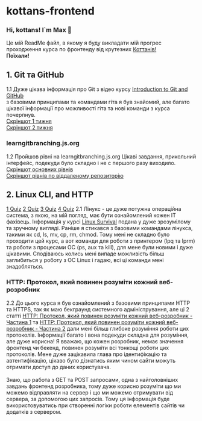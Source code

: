 # kottans-frontend
### Hi, kottans! I`m Max :wave:
Це мій ReadMe файл, в якому я буду викладати мій прогрес проходження курса по фронтенду від крутезних [Коттанів!](https://kottans.org/ "kottans.org")<br>
**Поїхали!**
## 1. Git та GitHub
1.1 Дуже цікава інформація про Git з відео курсу [Introduction to Git and GitHub](https://www.coursera.org/learn/introduction-git-github)<br>
з базовими принципами та командами гіта я був знайомий, але багато цікавої інформації про можливості гіта та нові команди з курса почерпнув.<br>
[Скріншот 1 тижня](https://github.com/maksimsergeev97/kottans-frontend/blob/808a831543c9d0213b5fb8a71921386179d9c83a/first%20week.PNG)<br>
[Скріншот 2 тижня](https://github.com/maksimsergeev97/kottans-frontend/blob/808a831543c9d0213b5fb8a71921386179d9c83a/second%20week.PNG)<br>
### learngitbranching.js.org
1.2 Пройшов рівні на learngitbranching.js.org
Цікаві завдання, прикольний інтерфейс, подекуди було складно і не с першого разу виходило.<br>
[Скріншот основних рівнів](https://github.com/maksimsergeev97/kottans-frontend/blob/808a831543c9d0213b5fb8a71921386179d9c83a/git_base.PNG)<br>
[Скріншот рівнів по віддаленому репозиторію](https://github.com/maksimsergeev97/kottans-frontend/blob/808a831543c9d0213b5fb8a71921386179d9c83a/git_remote.PNG)<br>
## 2. Linux CLI, and HTTP
[1 Quiz](https://github.com/maksimsergeev97/kottans-frontend/blob/9920c6191cf2f6355a3e1bdc777babcf792f5912/task_linux_cli/quiz_1.PNG)
[2 Quiz](https://github.com/maksimsergeev97/kottans-frontend/blob/9920c6191cf2f6355a3e1bdc777babcf792f5912/task_linux_cli/quiz_2.PNG)
[3 Quiz](https://github.com/maksimsergeev97/kottans-frontend/blob/9920c6191cf2f6355a3e1bdc777babcf792f5912/task_linux_cli/quiz_3.PNG)
[4 Quiz](https://github.com/maksimsergeev97/kottans-frontend/blob/9920c6191cf2f6355a3e1bdc777babcf792f5912/task_linux_cli/quiz_4.PNG)
2.1 Лінукс - це дуже потужна операційна система, з якою, на мій погляд, має бути ознайомлений кожен ІТ фахівець. Інформація у курсі [Linux Survival](https://linuxsurvival.com/linux-tutorial-introduction) подана у дуже зрозумілому та зручному вигляді. Раніше я стикався з базовими командами лінукса, такими як сd, ls, mv, cp, rm, chmod. Тому мені не складно було проходити цей курс, а вот команди для роботи з принтером (lpq та lprm) та роботи з процесами ОС (ps, aux та kill), для мене були новими і дуже цікавими. Сподіваюсь колись мені випаде можливість більш заглибиться у роботу з ОС Linux і гадаю, всі ці команди мені знадобляться.<br>
### HTTP: Протокол, який повинен розуміти кожний веб-розробник
2.2 До цього курса я був ознайомлений з базовими принципами HTTP та HTTPS, так як маю бекграунд системного адміністрування, але ці 2 статті [HTTP: Протокол, який повинен розуміти кожний веб-розробник - Частина 1](https://code.tutsplus.com/uk/tutorials/http-the-protocol-every-web-developer-must-know-part-1--net-31177) та [HTTP: Протокол, який повинен розуміти кожний веб-розробник - Частина 2](https://code.tutsplus.com/uk/tutorials/http-the-protocol-every-web-developer-must-know-part-2--net-31155) дали мені більш глибоке розуміння роботи цих протоколів. Інформації багато і вона подекуди складна для розуміння, але дуже корисна! Я вважаю, що кожен розробник, немає значення фронтенд чи бекенд, повинен розуміти всі тонкощі роботи цих протоколів. Мене дуже зацікавила глава про ідентифікацію та автентифікацію, цікаво було дізнатись яким чином сайти можуть отримати доступ до даних користувача.<br><br>
Знаю, що работа з GET та POST запросами, одна з найголовніших завдань фронтенд розробника, тому дуже корисно розуміти що ми можемо відправляти на сервер і що ми можемо отримувати від сервера, за допомогою цих запросів. Тому ця інформація буде використовуватись при створенні логіки роботи елементів сайтів чи додатків з сервером.
